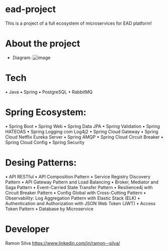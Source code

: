 # ead-project
This is a project of a full ecosystem of microservices for EAD platform!

# About the project
- Diagram:
![image](https://github.com/user-attachments/assets/7a52e109-6436-4af0-ab2a-83ad7095739b)

# Tech
 • Java
 • Spring
 • PostgreSQL
 • RabbitMQ

# Spring Ecosystem:
 • Spring Boot
 • Spring Web
 • Spring Data JPA
 • Spring Validation
 • Spring HATEOAS
 • Spring Logging com Log4j2
 • Spring Cloud Gateway
 • Spring Cloud Netflix Eureka Server
 • Spring AMQP
 • Spring Cloud Circuit Breaker
 • Spring Cloud Config
 • Spring Security

# Desing Patterns:
 • API RESTful
 • API Composition Pattern
 • Service Registry Discovery Pattern
 • API Gateway Pattern and Load Balancing
 • Broker, Mediator and Saga Pattern
 • Event-Carried State Transfer Pattern
 • Resilience4j with Circuit Breaker Pattern
 • Config Global with Cross-Cutting Pattern
 • Observability: Log Aggregation Pattern with Elastic Stack (ELK)
 • Authentication and Authorization with JSON Web Token (JWT)
 • Access Token Pattern
 • Database by Microservice

# Developer
Ramon Silva
https://www.linkedin.com/in/ramon--silva/
